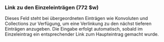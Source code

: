### Link zu den Einzeleinträgen (772 $w)

Dieses Feld steht bei übergeordneten Einträgen wie Konvoluten und Collections zur Verfügung, um eine Verlinkung zu den nächst tieferen Einträgen anzugeben. Die Eingabe erfolgt automatisch, sobald im Einzeleintrag ein entsprechender Link zum Haupteintrag gemacht wurde.